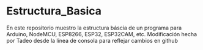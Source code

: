 # Estructura_Basica
En este repositorio muestro la estructura báscia de un programa para Arduino, NodeMCU, ESP8266, ESP32, ESP32CAM, etc.
Modificación hecha por Tadeo desde la línea de consola para reflejar cambios en github

